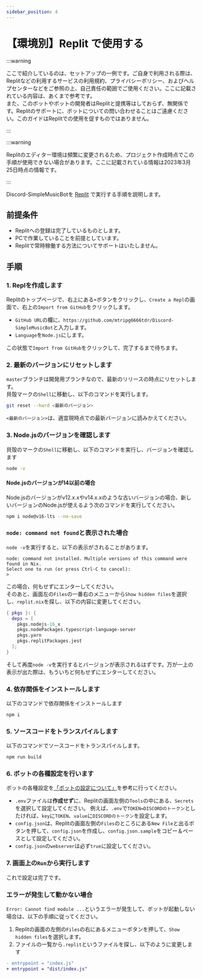 ```yaml
---
sidebar_position: 4
---
```

# 【環境別】Replit で使用する

:::warning

ここで紹介しているのは、セットアップの一例です。ご自身で利用される際は、Replitなどの利用するサービスの利用規約、プライバシーポリシー、およびヘルプセンターなどをご参照の上、自己責任の範囲でご使用ください。ここに記載されている内容は、あくまで参考です。  
また、このボットやボットの開発者はReplitと提携等はしておらず、無関係です。Replitのサポートに、ボットについての問い合わせることはご遠慮ください。このガイドはReplitでの使用を促すものではありません。

:::

:::warning

Replitのエディター環境は頻繁に変更されるため、プロジェクト作成時点でこの手順が使用できない場合があります。ここに記載されている情報は2023年3月25日時点の情報です。

:::

Discord-SimpleMusicBotを [Replit](https://replit.com/) で実行する手順を説明します。

## 前提条件
* Replitへの登録は完了しているものとします。
* PCで作業していることを前提としています。
* Replitで常時稼働する方法についてサポートはいたしません。

## 手順
### 1. Replを作成します
  Replitのトップページで、右上にある`+`ボタンをクリックし、`Create a Repl`の画面で、右上の`Import from GitHub`をクリックします。  
  * `GitHub URL`の欄に、`https://github.com/mtripg6666tdr/Discord-SimpleMusicBot`と入力します。
  * `Language`を`Node.js`にします。
  
  この状態で`Import from GitHub`をクリックして、完了するまで待ちます。

### 2. 最新のバージョンにリセットします
  `master`ブランチは開発用ブランチなので、最新のリリースの時点にリセットします。  
  貝殻マークの`Shell`に移動し、以下のコマンドを実行します。
  ```sh
  git reset --hard <最新のバージョン>
  ```
  `<最新のバージョン>`は、適宜現時点での最新バージョンに読みかえてください。

### 3. Node.jsのバージョンを確認します
  貝殻のマークの`Shell`に移動し、以下のコマンドを実行し、バージョンを確認します
  ```sh
  node -v
  ```

  #### Node.jsのバージョンが14以前の場合
  Node.jsのバージョンがv12.x.xやv14.x.xのような古いバージョンの場合、新しいバージョンのNode.jsが使えるよう次のコマンドを実行してください。
  ```sh
  npm i node@v16-lts --no-save
  ```

  ### `node: command not found`と表示された場合
  `node -v`を実行すると、以下の表示がされることがあります。
  ```
  node: command not installed. Multiple versions of this command were found in Nix.
  Select one to run (or press Ctrl-C to cancel):
  > 
  ```
  この場合、何もせずにエンターしてください。  
  そのあと、画面左の`Files`の一番右のメニューから`Show hidden files`を選択し、`replit.nix`を探し、以下の内容に変更してください。
  ```nix title=replit.nix
  { pkgs }: {
    deps = [
      pkgs.nodejs-16_x
      pkgs.nodePackages.typescript-language-server
      pkgs.yarn
      pkgs.replitPackages.jest
    ];
  }
  ```
  そして再度`node -v`を実行するとバージョンが表示されるはずです。万が一上の表示が出た際は、もういちど何もせずにエンターしてください。

### 4. 依存関係をインストールします
  以下のコマンドで依存関係をインストールします
  ```sh
  npm i
  ```

### 5. ソースコードをトランスパイルします
  以下のコマンドでソースコードをトランスパイルします。
  ```sh
  npm run build
  ```

### 6. ボットの各種設定を行います
  ボットの各種設定を[「ボットの設定について」](./configuration.md)を参考に行ってください。

  * `.env`ファイルは**作成せず**に、Replitの画面左側の`Tools`の中にある、`Secrets`を選択して設定してください。
    例えば、`.env`で`TOKEN=DISCORDのトークン`としたければ、`key`に`TOKEN`、`value`に`DISCORDのトークン`を設定します。
  * `config.json`は、Replitの画面左側の`Files`のところにある`New File`と出るボタンを押して、`config.json`を作成し、`config.json.sample`をコピー＆ペースとして設定してください。
  * `config.json`の`webserver`は必ず`true`に設定してください。

### 7. 画面上の`Run`から実行します
  これで設定は完了です。

### エラーが発生して動かない場合
  `Error: Cannot find module ...`というエラーが発生して、ボットが起動しない場合は、以下の手順に従ってください。
  1. Replitの画面の左側の`Files`の右にあるメニューボタンを押して、`Show hidden files`を選択します。
  2. ファイルの一覧から`.replit`というファイルを探し、以下のように変更します
```diff title=".replit"
- entrypoint = "index.js"
+ entrypoint = "dist/index.js"
```

